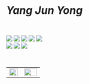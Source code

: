 # *Yang Jun Yong* 

<br>

<p>
<img src="https://img.shields.io/badge/HTML5-E34F26?style=flat-square&logo=html5&logoColor=white" />
<img src="https://img.shields.io/badge/CSS3-1572B6?style=flat-square&logo=css3&logoColor=white" />
<img src="https://img.shields.io/badge/Javascript-%23FFD700?style=flat-square&logo=javascript&logoColor=black" />
<img src="https://img.shields.io/badge/React-61DAFB?style=flat-square&logo=react&logoColor=black" />
<img src="https://img.shields.io/badge/Typescript-3178C6?style=flat-square&logo=typescript&logoColor=white" /> <br>
<img src="https://img.shields.io/badge/SASS-CC6699?style=flat-square&logo=sass&logoColor=white" />
<img src="https://img.shields.io/badge/Tailwind%20CSS-38B2AC?style=flat-square&logo=tailwind-css&logoColor=white" />
<img src="https://img.shields.io/badge/Styled components-DB7093?style=flat-square&logo=styled components&logoColor=white" /> <br>
</p>

<br>

<table>
  <tr>
    <td align="top" width="40%">
      <img src="https://github-readme-stats.vercel.app/api/top-langs/?username=azure0929&hide=jupyter%20notebook&layout=compact&hide_border=true" style="width: 98%" />
    </td>
    <td align="top" width="50%">
      <img src="https://github-readme-stats.vercel.app/api?username=azure0929&count_private=true&show_icons=true&theme=buefy&hide_border=true" style="width: 100%" />
    </td>
  </tr>
</table>